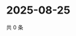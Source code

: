 # 2025-08-25

共 0 条

<!-- BEGIN ZHIHUVIDEO -->
<!-- 最后更新时间 Mon Aug 25 2025 01:09:30 GMT+0800 (China Standard Time) -->

<!-- END ZHIHUVIDEO -->
